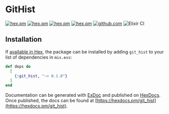 
# GitHist


[![hex.pm](https://img.shields.io/badge/docs-hexpm-blue.svg)](https://hexdocs.pm/git_hist)
[![hex.pm](https://img.shields.io/hexpm/v/git_hist.svg)](https://hex.pm/packages/git_hist)
[![hex.pm](https://img.shields.io/hexpm/dt/git_hist.svg)](https://hex.pm/packages/git_hist)
[![hex.pm](https://img.shields.io/hexpm/l/git_hist.svg)](https://hex.pm/packages/git_hist)
[![github.com](https://img.shields.io/github/last-commit/balance-platform/git_hist.svg)](https://github.com/balance-platform/git_hist/commits/master)
![Elixir CI](https://github.com/balance-platform/git_hist/workflows/Elixir%20CI/badge.svg)

## Installation

If [available in Hex](https://hex.pm/docs/publish), the package can be installed
by adding `git_hist` to your list of dependencies in `mix.exs`:

```elixir
def deps do
  [
    {:git_hist, "~> 0.1.0"}
  ]
end
```

Documentation can be generated with [ExDoc](https://github.com/elixir-lang/ex_doc)
and published on [HexDocs](https://hexdocs.pm). Once published, the docs can
be found at [https://hexdocs.pm/git_hist](https://hexdocs.pm/git_hist).

